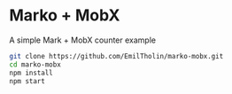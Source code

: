 Marko + MobX
==================================

A simple Mark + MobX counter example

```bash
git clone https://github.com/EmilTholin/marko-mobx.git
cd marko-mobx
npm install
npm start
```
